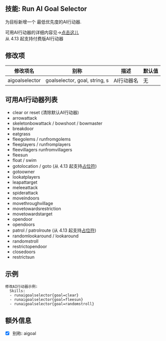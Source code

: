 技能: Run AI Goal Selector
--------------------------

为目标新增一个 最低优先度的AI行动器.

可用AI行动器的详细内容见->[点击这儿](/实体/AI)  
从 4.13 起支持付费版AI行动器

修改项
----------

| 修改项名 | 别称    | 描述                                                                                                    | 默认值 |
|-----------|------------|----------------------------------------------------------------------------------------------------------------|---------------|
| aigoalselector | goalselector, goal, string, s | AI行动器名 | 无 |

可用AI行动器列表
------------------------

-   clear or reset (清除默认AI行动器)
-   arrowattack
-   skeletonbowattack / bowshoot / bowmaster
-   breakdoor
-   eatgrass
-   fleegolems / runfromgolems
-   fleeplayers / runfromplayers
-   fleevillagers runfromvillagers
-   fleesun
-   float / swim
-   gotolocation / goto (从 4.13 起支持[占位符](技能/占位符))
-   gotoowner
-   lookatplayers
-   leapattarget
-   meleeattack
-   spiderattack
-   moveindoors
-   movethroughvillage
-   movetowardsrestriction
-   movetowardstarget
-   opendoor
-   opendoors
-   patrol / patrolroute (从 4.13 起支持[占位符](技能/占位符))
-   randomlookaround / lookaround
-   randomstroll
-   restrictopendoor
-   closedoors
-   restrictsun

示例
-------

    修改AI行动器示例:
      Skills:
      - runaigoalselector{goal=clear}
      - runaigoalselector{goal=fleesun}
      - runaigoalselector{goal=randomstroll}

额外信息
---

- [x] 别称: aigoal